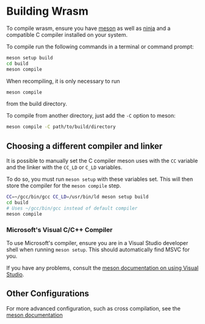 # Building Wrasm

To compile wrasm, ensure you have [meson](https://mesonbuild.com) as well as
[ninja](https://ninja-build.org) and a compatible C compiler installed on your
system.

To compile run the following commands in a terminal or command prompt:
```sh
meson setup build
cd build
meson compile
```

When recompiling, it is only necessary to run
```sh
meson compile
```
from the build directory.

To compile from another directory, just add the `-C` option to meson:
```sh
meson compile -C path/to/build/directory
```

## Choosing a different compiler and linker

It is possible to manually set the C compiler meson uses with the `CC` variable
and the linker with the `CC_LD` or `C_LD` variables.

To do so, you must run `meson setup` with these variables set. This will then
store the compiler for the `meson compile` step.

```sh
CC=~/gcc/bin/gcc CC_LD=/usr/bin/ld meson setup build
cd build
# Uses ~/gcc/bin/gcc instead of default compiler
meson compile
```

### Microsoft's Visual C/C++ Compiler

To use Microsoft's compiler, ensure you are in a Visual Studio developer shell
when running `meson setup`. This should automatically find MSVC for you.

If you have any problems, consult the
[meson documentation on using Visual Studio][1].

[1]: https://mesonbuild.com/Using-with-Visual-Studio.html

## Other Configurations

For more advanced configuration, such as cross compilation, see the
[meson documentation](https://mesonbuild.com/)
